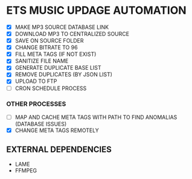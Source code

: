 # ETS MUSIC UPDAGE AUTOMATION

- [X] MAKE MP3 SOURCE DATABASE LINK 
- [x] DOWNLOAD MP3 TO CENTRALIZED SOURCE
- [x] SAVE ON SOURCE FOLDER
- [x] CHANGE BITRATE TO 96
- [x] FILL META TAGS (IF NOT EXIST)
- [x] SANITIZE FILE NAME
- [X] GENERATE DUPLICATE BASE LIST
- [X] REMOVE DUPLICATES (BY JSON LIST)
- [X] UPLOAD TO FTP
- [ ] CRON SCHEDULE PROCESS

### OTHER PROCESSES
- [ ] MAP AND CACHE META TAGS WITH PATH TO FIND ANOMALIAS (DATABASE ISSUES)
- [X] CHANGE META TAGS REMOTELY

## EXTERNAL DEPENDENCIES

- LAME
- FFMPEG
